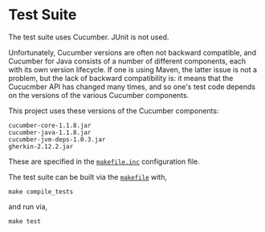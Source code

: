 # Test Suite

The test suite uses Cucumber. JUnit is not used.

Unfortunately, Cucumber versions are often not backward compatible, and Cucumber
for Java consists of a number of different components, each with its own
version lifecycle. If one is using Maven, the latter issue is not a problem,
but the lack of backward compatibility is: it means that the Cucucmber API
has changed many times, and so one's test code depends on the versions of the
various Cucumber components.

This project uses these versions of the Cucumber components:

```
cucumber-core-1.1.8.jar
cucumber-java-1.1.8.jar
cucumber-jvm-deps-1.0.3.jar
gherkin-2.12.2.jar
```

These are specified in the [`makefile.inc`](https://github.com/ScaledMarkets/dabl/blob/master/makefile.inc)
configuration file.

The test suite can be built via
the [`makefile`](https://github.com/ScaledMarkets/dabl/blob/master/makefile) with,
```
make compile_tests
```
and run via,
```
make test
```
